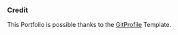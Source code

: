 ### Credit

This Portfolio is possible thanks to the [GitProfile](https://github.com/arifszn/gitprofile) Template.